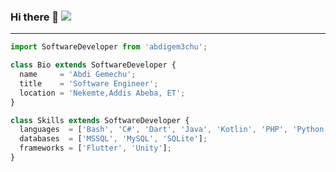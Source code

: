 ### Hi there 👋 ![](https://komarev.com/ghpvc/?username=abdigem3chu&color=grey&style=flat-square)
---
```js
import SoftwareDeveloper from 'abdigem3chu';

class Bio extends SoftwareDeveloper {
  name     = 'Abdi Gemechu';
  title    = 'Software Engineer';
  location = 'Nekemte,Addis Abeba, ET';
}

class Skills extends SoftwareDeveloper {
  languages  = ['Bash', 'C#', 'Dart', 'Java', 'Kotlin', 'PHP', 'Python'];
  databases  = ['MSSQL', 'MySQL', 'SQLite'];
  frameworks = ['Flutter', 'Unity'];
}
```
